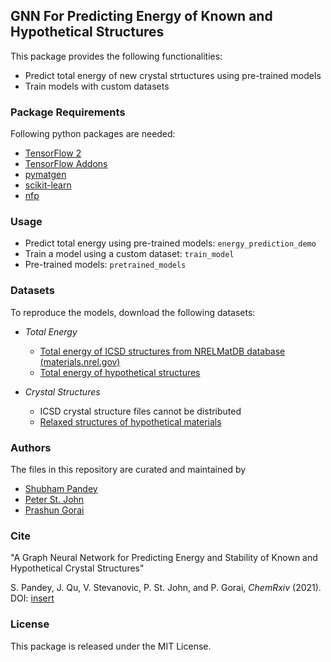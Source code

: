 ## GNN For Predicting Energy of Known and Hypothetical Structures

This package provides the following functionalities: 
* Predict total energy of new crystal strtuctures using pre-trained models
* Train models with custom datasets

### Package Requirements

Following python packages are needed: 

* [TensorFlow 2](https://www.tensorflow.org/install) 
* [TensorFlow Addons](https://www.tensorflow.org/addons/overview) 
* [pymatgen](https://pymatgen.org/installation.html) 
* [scikit-learn](https://scikit-learn.org/stable/install.html) 
* [nfp](https://pypi.org/project/nfp/)

### Usage

* Predict total energy using pre-trained models: `energy_prediction_demo` 
* Train a model using a custom dataset: `train_model`
* Pre-trained models: `pretrained_models`

### Datasets

To reproduce the models, download the following datasets:

* *Total Energy*

  * [Total energy of ICSD structures from NRELMatDB database (materials.nrel.gov)](nrelmatdb_icsd_energies.csv) 
  * [Total energy of hypothetical structures](hypothetical_structure_energies.csv) 

* *Crystal Structures*  
  
  * ICSD crystal structure files cannot be distributed 
  * [Relaxed structures of hypothetical materials](relaxed_hypothetical_structures.tar.gz)

### Authors

The files in this repository are curated and maintained by

* [Shubham Pandey](mailto:shubhampandey[at]mines[dot]edu)
* [Peter St. John](mailto:Peter.STJohn[at]nrel[dot]gov)
* [Prashun Gorai](mailto:pgorai[at]mines[dot]edu)

### Cite
"A Graph Neural Network for Predicting Energy and Stability of Known and Hypothetical Crystal Structures"

S. Pandey, J. Qu, V. Stevanovic, P. St. John, and P. Gorai, *ChemRxiv* (2021). DOI: [insert](dx.doi.org/10.0.0.0)

### License

This package is released under the MIT License.